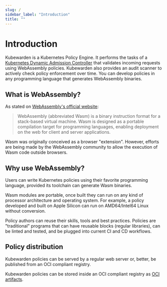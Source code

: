 ```yaml
---
slug: /
sidebar_label: "Introduction"
title: ""
---
```


# Introduction

Kubewarden is a Kubernetes Policy Engine.
It performs the tasks of a [Kubernetes Dynamic Admission
Controller](https://kubernetes.io/docs/reference/access-authn-authz/extensible-admission-controllers/)
that validates incoming requests using WebAssembly policies.
Kubewarden also provides an audit scanner to actively check policy enforcement over time.
You can develop policies in any programming language that generates WebAssembly binaries.

## What is WebAssembly?

As stated on [WebAssembly's official website](https://webassembly.org/):

> WebAssembly (abbreviated Wasm) is a binary instruction format for a
> stack-based virtual machine. Wasm is designed as a portable
> compilation target for programming languages, enabling deployment on
> the web for client and server applications.

Wasm was originally conceived as a browser "extension".
However, efforts are being made by the WebAssembly
community to allow the execution of Wasm code outside
browsers.

## Why use WebAssembly?

Users can write Kubernetes policies using their
favorite programming language, provided its toolchain can generate
Wasm binaries.

Wasm modules are portable, once built they can run on any kind of
processor architecture and operating system. For example, a policy developed and built on Apple
Silicon can run on AMD64/Intel64 Linux without conversion.

Policy authors can reuse their skills, tools and best
practices. Policies are "traditional" programs that can have reusable
blocks (regular libraries), can be linted and tested, and be
plugged into current CI and CD workflows.

## Policy distribution

Kubewarden policies can be served by a regular web server or,
better, be published from an OCI compliant registry.

Kubewarden policies can be stored inside an OCI compliant registry as
[OCI artifacts](https://github.com/opencontainers/artifacts).
